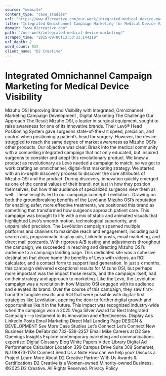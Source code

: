 ```yaml
---
source: "website"
content_type: "case_studies"
url: "https://www.d2creative.com/our-work/integrated-medical-device-marketing/"
title: "Integrated Omnichannel Campaign Marketing for Medical Device Visibility"
domain: "www.d2creative.com"
path: "/our-work/integrated-medical-device-marketing/"
scraped_time: "2025-09-06T13:53:13.144219"
url_depth: 2
word_count: 532
client_name: "D2 Creative"
---
```


# Integrated Omnichannel Campaign Marketing for Medical Device Visibility

Mizuho OSI Improving Brand Visibility with Integrated, Omnichannel Marketing Campaign Development , Digital Marketing The Challenge Our Approach The Result Mizuho OSI, a leader in surgical equipment, sought to raise awareness for one of its innovative brands. Their Levó® Head Positioning System gave surgeons state-of-the-art speed, precision, and control when positioning a patient’s head for surgery. However, the device struggled to reach the same degree of market awareness as Mizuho OSI’s other products. Our objective was clear: Break into the medical community with a compelling integrated campaign that not only educated, but inspired surgeons to consider and adopt this revolutionary product. We knew a product as revolutionary as Levó needed a campaign to match, so we got to work crafting an omnichannel, digital-first marketing strategy. We started with an in-depth discovery process to discover the core attributes of Mizuho OSI and the product. During discovery, innovation quickly emerged as one of the central values of their brand, not just in how they position themselves, but how their audience of specialized surgeons view them as well. These insights led to our campaign concept: Levólution . Drawing on both the groundbreaking benefits of the Levó and Mizuho OSI’s reputation for enabling safer, more effective treatments, we positioned this brand as something that transformed how surgeons approach patient care. This campaign was brought to life with a mix of static and animated visuals that highlighted Levó’s smooth motion, technological superiority, and unparalleled precision. The Levólution campaign spanned multiple platforms and channels to maximize reach and engagement, including paid search ads, programmatic display ads, LinkedIn posts, email marketing, and direct mail postcards. With rigorous A/B testing and adjustments throughout the campaign, we succeeded in reaching and directing Mizuho OSI’s audience to a campaign landing page. This dedicated site was a cohesive destination that drove home the benefits of Levó with videos, an ROI calculator, and a contact form to support lead generation. In just six months, this campaign delivered exceptional results for Mizuho OSI, but perhaps more important was the impact those results, and the campaign itself, had on their strategy and approach to marketing. Like the Levó, the Levólution campaign was a revolution in how Mizuho OSI engaged with its audience and elevated its brand. Over the course of this campaign, they saw first-hand the tangible results and ROI that were possible with digital-first strategies like Levólution, opening the door to further digital growth and opportunities like it in the future. This impact was recognized industry-wide when the campaign won a 2025 Vega Silver Award for Best Integrated Campaign —a testament to its innovation and effectiveness. Display Ads Linkedin Posts Email Marketing Direct Mail Landing Page DESIGN & DEVELOPMENT See More Case Studies Let’s Connect Let’s Connect New Business Mike DeFabrizio 732-539-2257 Email Mike Careers at D2 See Openings Insights Explore contemporary marketing and communications expertise: Digital Glossary Blog White Papers Video Library Digital Ad Performance Calculator Location 399 Campus Drive Suite 309 Somerset, NJ
08873-1178 Connect Send Us a Note How can we help you? Discuss a Project Learn More About D2 Creative Partner With Us Awards & Certifications D2 Creative is a Women-owned Minority-owned Business. ©2025 D2 Creative. All Rights Reserved. Privacy Policy